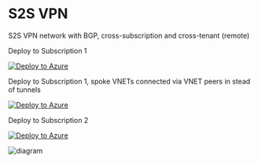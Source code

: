 # S2S VPN 
S2S VPN network with BGP, cross-subscription and cross-tenant (remote)

Deploy to Subscription 1

[![Deploy to Azure](https://aka.ms/deploytoazurebutton)](https://portal.azure.com/#create/Microsoft.Template/uri/https%3A%2F%2Fraw.githubusercontent.com%2Fmddazure%2F101-s2s-vpn%2Fmaster%2Ftemplate.json)

Deploy to Subscription 1, spoke VNETs connected via VNET peers in stead of tunnels

[![Deploy to Azure](https://aka.ms/deploytoazurebutton)](https://portal.azure.com/#create/Microsoft.Template/uri/https%3A%2F%2Fraw.githubusercontent.com%2Fmddazure%2F101-s2s-vpn%2Fmaster%2Ftemplate-peers.json)

Deploy to Subscription 2

[![Deploy to Azure](https://aka.ms/deploytoazurebutton)](https://portal.azure.com/#create/Microsoft.Template/uri/https%3A%2F%2Fraw.githubusercontent.com%2Fmddazure%2F101-s2s-vpn%2Fmaster%2Fremote-template.json)


![diagram](images/s2svpn.png)